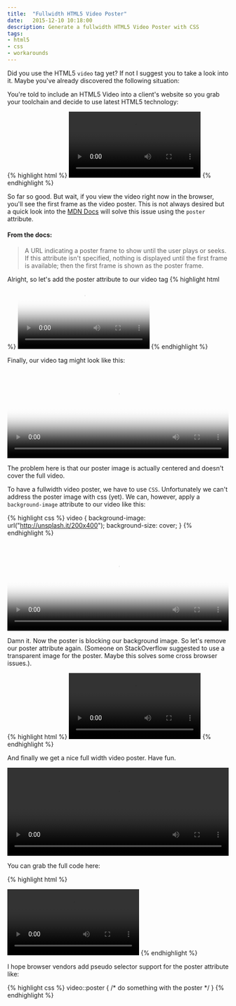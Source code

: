 ```yaml
---
title:  "Fullwidth HTML5 Video Poster"
date:   2015-12-10 10:18:00
description: Generate a fullwidth HTML5 Video Poster with CSS
tags:
- html5
- css
- workarounds
---
```


Did you use the HTML5 `video` tag yet? If not I suggest you to take a look into it.
Maybe you've already discovered the following situation:

You're told to include an HTML5 Video into a client's website so you grab your toolchain and decide to use latest HTML5 technology:

{% highlight html %}
<video controls="1">
	<source 
		type="video/mp4; codecs='avc1.42E01E, mp4a.40.2" 
		src="your-video.mp4" />
	<!-- other formats -->
	<noscript>Fallback for legacy browsers</noscript>
</video>
{% endhighlight %}

So far so good. But wait, if you view the video right now in the browser, you'll see the first frame as the video poster. This is not always desired but a quick look into the [MDN Docs][mdnvideo] will solve this issue using the `poster` attribute.

#### From the docs:

> A URL indicating a poster frame to show until the user plays or seeks. 
> If this attribute isn't specified, nothing is displayed until the first frame is available; 
> then the first frame is shown as the poster frame.

Alright, so let's add the poster attribute to our video tag
{% highlight html %}
<video controls="1" poster="http://unsplash.it/200x400?random">
	<source 
		type="video/mp4; codecs='avc1.42E01E, mp4a.40.2" 
		src="your-video.mp4" />
	<!-- other formats -->
	<noscript>Fallback for legacy browsers</noscript>
</video>
{% endhighlight %}

Finally, our video tag might look like this:

<video style="width: 100%; height: 200px;" controls="1" poster="http://unsplash.it/200x400?random">
	<source 
		type="video/mp4; codecs='avc1.42E01E, mp4a.40.2" 
		src="your-video.mp4" />
	<!-- other formats -->
	<noscript>Fallback for legacy browsers</noscript>
</video>

The problem here is that our poster image is actually centered and doesn't cover the full video.

To have a fullwidth video poster, we have to use `CSS`. Unfortunately we can't address the poster image with css (yet).
We can, however, apply a `background-image` attribute to our video like this:

{% highlight css %}
video {
	background-image: url("http://unsplash.it/200x400");
	background-size: cover;
}
{% endhighlight %}

<video style="width: 100%; height: 200px;background-image: url('http://unsplash.it/520x200?t=2&random');background-size: cover;" controls="1" poster="http://unsplash.it/520x200?t=25&random">
	<source 
		type="video/mp4; codecs='avc1.42E01E, mp4a.40.2" 
		src="your-video.mp4" />
	<!-- other formats -->
	<noscript>Fallback for legacy browsers</noscript>
</video>

Damn it. Now the poster is blocking our background image. So let's remove our poster attribute again.
(Someone on StackOverflow suggested to use a transparent image for the poster. Maybe this solves some cross browser issues.).

{% highlight html %}
<video controls="1">
	<source 
		type="video/mp4; codecs='avc1.42E01E, mp4a.40.2" 
		src="your-video.mp4" />
	<!-- other formats -->
	<noscript>Fallback for legacy browsers</noscript>
</video>
{% endhighlight %}

And finally we get a nice full width video poster. Have fun.

<video style="width: 100%; height: 200px;background-image: url('http://unsplash.it/520x200?t=2&random');background-size: cover;" controls="1">
	<source 
		type="video/mp4; codecs='avc1.42E01E, mp4a.40.2" 
		src="your-video.mp4" />
	<!-- other formats -->
	<noscript>Fallback for legacy browsers</noscript>
</video>

You can grab the full code here:


{% highlight html %}
<style>
	video {
		background-image: url("http://unsplash.it/200x400");
		background-size: cover;
	}
</style>


<video controls="1">
	<source 
		type="video/mp4; codecs='avc1.42E01E, mp4a.40.2" 
		src="your-video.mp4" />
	<!-- other formats -->
	<noscript>Fallback for legacy browsers</noscript>
</video>
{% endhighlight %}

I hope browser vendors add pseudo selector support for the poster attribute like:

{% highlight css %}
	video::poster {
		/* do something with the poster */
	}
{% endhighlight %}

[mdnvideo]:    https://developer.mozilla.org/en/docs/Web/HTML/Element/video

